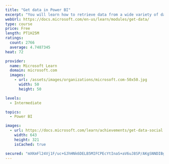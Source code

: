 ```yaml
---
title: "Get data in Power BI"
excerpt: "You will learn how to retrieve data from a wide variety of data sources, including Microsoft Excel, relational databases, and NoSQL data stores. You will also learn how to improve performance while retrieving data."
webUrl: https://docs.microsoft.com/en-us/learn/modules/get-data/
type: course
price: Free
length: PT1H25M
ratings:
  count: 2766
  average: 4.7487345
heat: 72

provider:
  name: Microsoft Learn
  domain: microsoft.com
  images:
    - url: /assets/images/organizations/microsoft.com-50x50.jpg
      width: 50
      height: 50

levels:
  - Intermediate

topics:
  - Power BI

images:
  - url: https://docs.microsoft.com/learn/achievements/get-data-social.png
    width: 643
    height: 321
    isCached: true

secured: "mXKmFl24Vj1F/uc+GJhHNk6DELB5MIFCPEcYtInaS+aV6uJ8SP/AKgSNNDIBgjLrS5SGPgQyl1fD5UDT0zXDauSj9JyW9LuNM6MPf35y4bkRlLmg+pnCZ1T+O8SLyoII3S360UkfZrTAJAAyCF39dpfWVGZMWLnlPaXuFkl9f1OtvqzHCBif05LtSvUrswcb0Wp9E8c5wDVwxqduxBAgCNDmb5GeFGs3qNv/ceaWniYC9Y4mstadKmcyDnaoetIypnt/FpYJDQtW2DEP4YrutxxC9ueAsezI8++M0Nza3QnEmY0+cSb+4fwE2rzjTPXZOerQyONXISwlDhKh1TFygsxSvEKvsERg/VsbJTsOc5AJK4lZD58j2kAlyUovN/6Ps+r5ntKvLlIzmTrSWdt/ruWMtrfW+Bkl1GXvr0BtkoQ=;iEfxmE7f6zA2kOly9uUpkg=="
---
```


